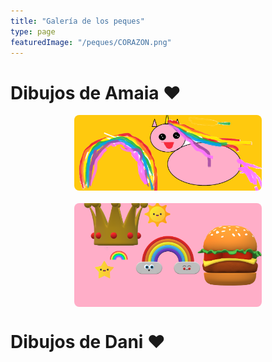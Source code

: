 ```yaml
---
title: "Galería de los peques"
type: page
featuredImage: "/peques/CORAZON.png"
---
```


# Dibujos de Amaia ❤️

<div style="display: flex; flex-wrap: wrap; justify-content: center; gap: 20px;">
    <img src="/peques/unicornio.png" alt="Unicornio" style="width: 300px; border-radius: 8px;">
    <img src="/peques/arcoiris.png" alt="Arcoiris" style="width: 300px; border-radius: 8px;">
</div>

# Dibujos de Dani ❤️
